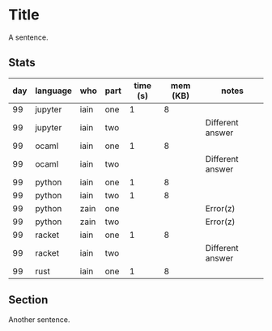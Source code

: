 # Title

A sentence.

## Stats

| day | language | who | part | time (s) | mem (KB) | notes |
| --- | --- | --- | --- | --- | --- | --- |
| 99 | jupyter | iain | one | 1 | 8 |  |
| 99 | jupyter | iain | two |  |  | Different answer |
| 99 | ocaml | iain | one | 1 | 8 |  |
| 99 | ocaml | iain | two |  |  | Different answer |
| 99 | python | iain | one | 1 | 8 |  |
| 99 | python | iain | two | 1 | 8 |  |
| 99 | python | zain | one |  |  | Error(z) |
| 99 | python | zain | two |  |  | Error(z) |
| 99 | racket | iain | one | 1 | 8 |  |
| 99 | racket | iain | two |  |  | Different answer |
| 99 | rust | iain | one | 1 | 8 |  |


## Section

Another sentence.
